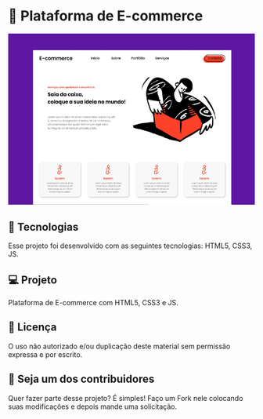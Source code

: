 # 🛒 Plataforma de E-commerce<br>

![Resultado final do projeto](image/resultado.png)

## 🚀 Tecnologias<br>
Esse projeto foi desenvolvido com as seguintes tecnologias: HTML5, CSS3, JS.

## 💻 Projeto<br>
Plataforma de E-commerce com HTML5, CSS3 e JS.

## 📝 Licença<br>
O uso não autorizado e/ou duplicação deste material sem permissão expressa e por escrito.<br>

## 🌈 Seja um dos contribuidores<br>
Quer fazer parte desse projeto? É simples!
Faço um Fork nele colocando suas modificações e depois mande uma solicitação.
